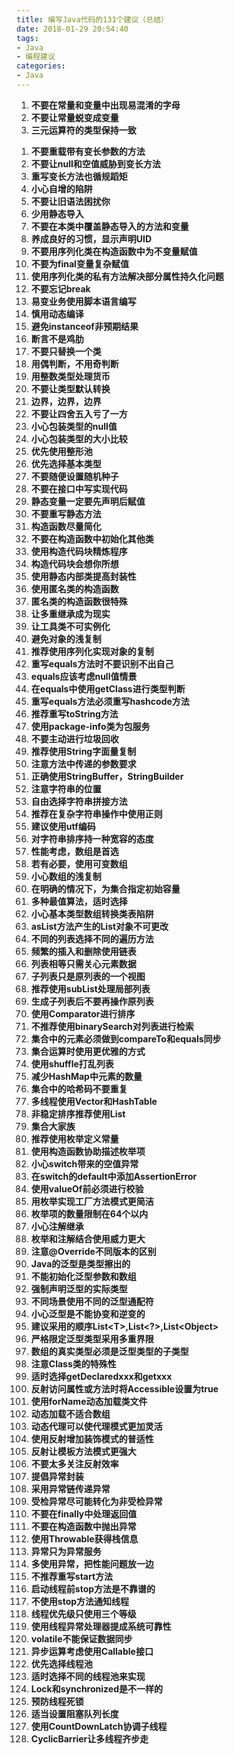```yaml
---
title: 编写Java代码的131个建议（总结）
date: 2018-01-29 20:54:40
tags:
- Java
- 编程建议
categories:
- Java
---
```


1. **不要在常量和变量中出现易混淆的字母**
2. **不要让常量蜕变成变量**
3. **三元运算符的类型保持一致**
<!-- more -->
1. **不要重载带有变长参数的方法**
1. **不要让null和空值威胁到变长方法**
1. **重写变长方法也循规蹈矩**
1. **小心自增的陷阱**
1. **不要让旧语法困扰你**
1. **少用静态导入**
1. **不要在本类中覆盖静态导入的方法和变量**
1. **养成良好的习惯，显示声明UID**
1. **不要用序列化类在构造函数中为不变量赋值**
1. **不要为final变量复杂赋值**
1. **使用序列化类的私有方法解决部分属性持久化问题**
1. **不要忘记break**
1. **易变业务使用脚本语言编写**
1. **慎用动态编译**
1. **避免instanceof非预期结果**
1. **断言不是鸡肋**
1. **不要只替换一个类**
1. **用偶判断，不用奇判断**
1. **用整数类型处理货币**
1. **不要让类型默认转换**
1. **边界，边界，边界**
1. **不要让四舍五入亏了一方**
1. **小心包装类型的null值**
1. **小心包装类型的大小比较**
1. **优先使用整形池**
1. **优先选择基本类型**
1. **不要随便设置随机种子**
1. **不要在接口中写实现代码**
1. **静态变量一定要先声明后赋值**
1. **不要重写静态方法**
1. **构造函数尽量简化**
1. **不要在构造函数中初始化其他类**
1. **使用构造代码块精炼程序**
1. **构造代码块会想你所想**
1. **使用静态内部类提高封装性**
1. **使用匿名类的构造函数**
1. **匿名类的构造函数很特殊**
1. **让多重继承成为现实**
1. **让工具类不可实例化**
1. **避免对象的浅复制**
1. **推荐使用序列化实现对象的复制**
1. **重写equals方法时不要识别不出自己**
1. **equals应该考虑null值情景**
1. **在equals中使用getClass进行类型判断**
1. **重写equals方法必须重写hashcode方法**
1. **推荐重写toString方法**
1. **使用package-info类为包服务**
1. **不要主动进行垃圾回收**
1. **推荐使用String字面量复制**
1. **注意方法中传递的参数要求**
1. **正确使用StringBuffer，StringBuilder**
1. **注意字符串的位置**
1. **自由选择字符串拼接方法**
1. **推荐在复杂字符串操作中使用正则**
1. **建议使用utf编码**
1. **对字符串排序持一种宽容的态度**
1. **性能考虑，数组是首选**
1. **若有必要，使用可变数组**
1. **小心数组的浅复制**
1. **在明确的情况下，为集合指定初始容量**
1. **多种最值算法，适时选择**
1. **小心基本类型数组转换类表陷阱**
1. **asList方法产生的List对象不可更改**
1. **不同的列表选择不同的遍历方法**
1. **频繁的插入和删除使用链表**
1. **列表相等只需关心元素数据**
1. **子列表只是原列表的一个视图**
1. **推荐使用subList处理局部列表**
1. **生成子列表后不要再操作原列表**
1. **使用Comparator进行排序**
1. **不推荐使用binarySearch对列表进行检索**
1. **集合中的元素必须做到compareTo和equals同步**
1. **集合运算时使用更优雅的方式**
1. **使用shuffle打乱列表**
1. **减少HashMap中元素的数量**
1. **集合中的哈希码不要重复**
1. **多线程使用Vector和HashTable**
1. **非稳定排序推荐使用List**
1. **集合大家族**
1. **推荐使用枚举定义常量**
1. **使用构造函数协助描述枚举项**
1. **小心switch带来的空值异常**
1. **在switch的default中添加AssertionError**
1. **使用valueOf前必须进行校验**
1. **用枚举实现工厂方法模式更简洁**
1. **枚举项的数量限制在64个以内**
1. **小心注解继承**
1. **枚举和注解结合使用威力更大**
1. **注意@Override不同版本的区别**
1. **Java的泛型是类型擦出的**
1. **不能初始化泛型参数和数组**
1. **强制声明泛型的实际类型**
1. **不同场景使用不同的泛型通配符**
1. **小心泛型是不能协变和逆变的**
1. **建议采用的顺序List\<T>,List\<?>,List\<Object>**
1. **严格限定泛型类型采用多重界限**
1. **数组的真实类型必须是泛型类型的子类型**
1. **注意Class类的特殊性**
1. **适时选择getDeclaredxxx和getxxx**
1. **反射访问属性或方法时将Accessible设置为true**
1. **使用forName动态加载类文件**
1. **动态加载不适合数组**
1. **动态代理可以使代理模式更加灵活**
1. **使用反射增加装饰模式的普适性**
1. **反射让模板方法模式更强大**
1. **不要太多关注反射效率**
1. **提倡异常封装**
1. **采用异常链传递异常**
1. **受检异常尽可能转化为非受检异常**
1. **不要在finally中处理返回值**
1. **不要在构造函数中抛出异常**
1. **使用Throwable获得栈信息**
1. **异常只为异常服务**
1. **多使用异常，把性能问题放一边**
1. **不推荐重写start方法**
1. **启动线程前stop方法是不靠谱的**
1. **不使用stop方法通知线程**
1. **线程优先级只使用三个等级**
1. **使用线程异常处理器提成系统可靠性**
1. **volatile不能保证数据同步**
1. **异步运算考虑使用Callable接口**
1. **优先选择线程池**
1. **适时选择不同的线程池来实现**
1. **Lock和synchronized是不一样的**
1. **预防线程死锁**
1. **适当设置阻塞队列长度**
1. **使用CountDownLatch协调子线程**
1. **CyclicBarrier让多线程齐步走**
